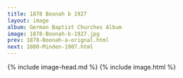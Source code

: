 ```yaml
---
title: 1878 Boonah b 1927
layout: image
album: German Baptist Churches Album
image: 1878-Boonah-b-1927.jpg
prev: 1878-Boonah-a-orignal.html
next: 1880-Minden-1907.html
---
```

{% include image-head.md %}
{% include image.html %}
